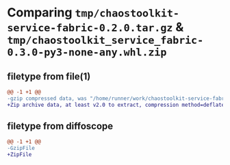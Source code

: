 # Comparing `tmp/chaostoolkit-service-fabric-0.2.0.tar.gz` & `tmp/chaostoolkit_service_fabric-0.3.0-py3-none-any.whl.zip`

## filetype from file(1)

```diff
@@ -1 +1 @@
-gzip compressed data, was "/home/runner/work/chaostoolkit-service-fabric/chaostoolkit-service-fabric/dist/.tmp-1gious07/chaostoolkit-service-fabric-0.2.0.", last modified: Mon Feb 27 09:50:37 2023, max compression
+Zip archive data, at least v2.0 to extract, compression method=deflate
```

## filetype from diffoscope

```diff
@@ -1 +1 @@
-GzipFile
+ZipFile
```

